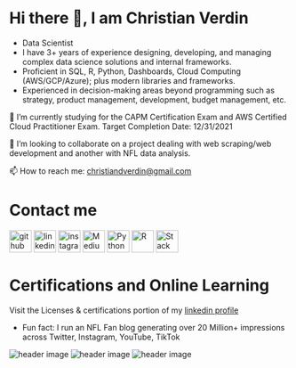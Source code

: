 # Hi there 👋, I am Christian Verdin

* Data Scientist 
* I have 3+ years of experience designing, developing, and managing complex data science solutions and internal frameworks. 
* Proficient in SQL, R, Python, Dashboards, Cloud Computing (AWS/GCP/Azure); plus modern libraries and frameworks.
* Experienced in decision-making areas beyond programming such as strategy, product management, development, budget management, etc.


🌱 I’m currently studying for the CAPM Certification Exam and AWS Certified Cloud Practitioner Exam. Target Completion Date: 12/31/2021

👯 I’m looking to collaborate on a project dealing with web scraping/web development and another with NFL data analysis.

📫 How to reach me: christiandverdin@gmail.com

# Contact me
[<img src='https://img.icons8.com/material-outlined/24/000000/github.png' alt='github' height='40'>](https://github.com/ChristianVerdin) 
[<img src='https://img.icons8.com/color/2x/linkedin.png' alt='linkedin' height='40'>](https://www.linkedin.com/in/christian-verdin/) 
[<img src='https://img.icons8.com/color/50/000000/instagram-new--v2.png' alt='instagram' height='40'>](https://www.instagram.com/christian__verdin/) 
[<img src='https://img.icons8.com/color/2x/medium-logo.png' alt='Medium' height='40'>](https://medium.com/@cver123/about)
[<img src='https://img.icons8.com/color/48/000000/python--v2.png' alt='Python' height='40'>](https://www.python.org/)
[<img src='https://img.icons8.com/windows/32/000000/r-project.png' alt='R' height='40'>](https://www.r-project.org/)
[<img src='https://img.icons8.com/plumpy/24/000000/stackoverflow.png' alt='Stack Overflow' height='40'>](https://stackoverflow.com/)


# Certifications and Online Learning
Visit the Licenses & certifications portion of my [linkedin profile](https://www.linkedin.com/in/christian-verdin/)
* Fun fact: I run an NFL Fan blog generating over 20 Million+ impressions across Twitter, Instagram, YouTube, TikTok

![header image](https://github.com/ChristianVerdin/DataCamp/blob/master/datacamp.png)
![header image](https://github.com/ChristianVerdin/DataCamp/blob/master/Coursera.PNG)
![header image](https://github.com/ChristianVerdin/DataCamp/blob/master/AWS-ML.PNG)
